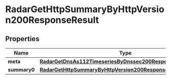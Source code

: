 

# RadarGetHttpSummaryByHttpVersion200ResponseResult


## Properties

| Name | Type | Description | Notes |
|------------ | ------------- | ------------- | -------------|
|**meta** | [**RadarGetDnsAs112TimeseriesByDnssec200ResponseResultMeta**](RadarGetDnsAs112TimeseriesByDnssec200ResponseResultMeta.md) |  |  |
|**summary0** | [**RadarGetHttpSummaryByHttpVersion200ResponseResultSummary0**](RadarGetHttpSummaryByHttpVersion200ResponseResultSummary0.md) |  |  |



